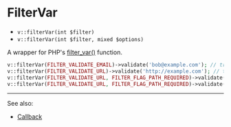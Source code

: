 # FilterVar

- `v::filterVar(int $filter)`
- `v::filterVar(int $filter, mixed $options)`

A wrapper for PHP's [filter_var()](http://php.net/filter_var) function.

```php
v::filterVar(FILTER_VALIDATE_EMAIL)->validate('bob@example.com'); // true
v::filterVar(FILTER_VALIDATE_URL)->validate('http://example.com'); // true
v::filterVar(FILTER_VALIDATE_URL, FILTER_FLAG_PATH_REQUIRED)->validate('http://example.com'); // false
v::filterVar(FILTER_VALIDATE_URL, FILTER_FLAG_PATH_REQUIRED)->validate('http://example.com/path'); // true
```

***
See also:

  * [Callback](Callback.md)
